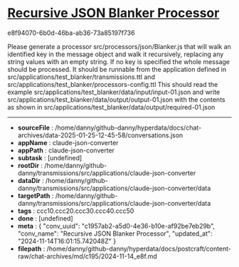 # [Recursive JSON Blanker Processor](https://claude.ai/chat/c1957ab2-a5d0-4e36-b10e-af92be7eb29b)

e8f94070-6b0d-46ba-ab36-73a85197f736

Please generate a processor src/processors/json/Blanker.js that will walk an identified key in the message object and walk it recursively, replacing any string values with an empty string.
If no key is specified the whole message should be processed.
It should be runnable from the application defined in src/applications/test_blanker/transmissions.ttl and src/applications/test_blanker/processors-config.ttl
This should read the example src/applications/test_blanker/data/input/input-01.json and write src/applications/test_blanker/data/output/output-01.json with the contents as shown in src/applications/test_blanker/data/output/required-01.json

---

* **sourceFile** : /home/danny/github-danny/hyperdata/docs/chat-archives/data-2025-01-25-12-45-58/conversations.json
* **appName** : claude-json-converter
* **appPath** : claude-json-converter
* **subtask** : [undefined]
* **rootDir** : /home/danny/github-danny/transmissions/src/applications/claude-json-converter
* **dataDir** : /home/danny/github-danny/transmissions/src/applications/claude-json-converter/data
* **targetPath** : /home/danny/github-danny/transmissions/src/applications/claude-json-converter/data
* **tags** : ccc10.ccc20.ccc30.ccc40.ccc50
* **done** : [undefined]
* **meta** : {
  "conv_uuid": "c1957ab2-a5d0-4e36-b10e-af92be7eb29b",
  "conv_name": "Recursive JSON Blanker Processor",
  "updated_at": "2024-11-14T16:01:15.742048Z"
}
* **filepath** : /home/danny/github-danny/hyperdata/docs/postcraft/content-raw/chat-archives/md/c195/2024-11-14_e8f.md